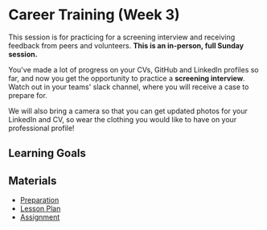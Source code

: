 # Career Training (Week 3)

This session is for practicing for a screening interview and receiving feedback from peers and volunteers. **This is an in-person, full Sunday session.**

You've made a lot of progress on your CVs, GitHub and LinkedIn profiles so far, and now you get the opportunity to practice a **screening interview**. Watch out in your teams' slack channel, where you will receive a case to prepare for.

We will also bring a camera so that you can get updated photos for your LinkedIn and CV, so wear the clothing you would like to have on your professional profile!

## Learning Goals

## Materials
- [Preparation](preparation.md)
- [Lesson Plan](lesson-plan.md)
- [Assignment](assignment.md)